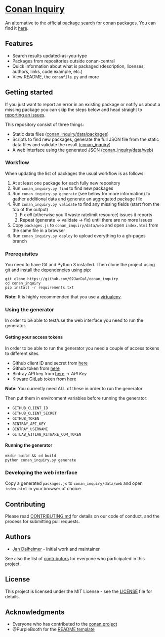 # [Conan Inquiry](https://02jandal.github.io/conan_inquiry)

An alternative to the [official package search](conan.io/search) for conan packages. You can find it [here](https://02jandal.github.io/conan_inquiry).

## Features

* Search results updated-as-you-type
* Packages from repositories outside conan-central
* Quick information about what is packaged (description, licenses, authors, links, code example, etc.)
* View README, the `conanfile.py` and more

## Getting started

If you just want to report an error in an existing package or notify us about a missing package you can skip the steps
below and head straight to [reporting an issues](/issues/new).

This repository consist of three things:

* Static data files ([conan_inquiry/data/packages](https://github.com/02JanDal/conan_inquiry/tree/master/conan_inquiry/data/packages))
* Scripts to find new packages, generate the full JSON file from the static data files and validate the result ([conan_inquiry](https://github.com/02JanDal/conan_inquiry/tree/master/conan_inquiry))
* A web interface using the generated JSON ([conan_inquiry/data/web](https://github.com/02JanDal/conan_inquiry/tree/master/conan_inquiry/data/web))

### Workflow

When updating the list of packages the usual workflow is as follows:

1. At at least one package for each fully new repository
2. Run `conan_inquiry.py find` to find new packages
3. Run `conan_inquiry.py generate` (see below for more information) to gather additional data and generate an aggregated package file
4. Run `conan_inquiry.py validate` to find any missing fields (start from the top of the output)
    1. Fix _all_ (otherwise you'll waste ratelimit resource) issues it reports
    2. Repeat (generate -> validate -> fix) until there are no more issues
5. Copy `packages.js` to `conan_inquiry/data/web` and open `index.html` from the same file in a browser
6. Run `conan_inquiry.py deploy` to upload everything to a gh-pages branch

### Prerequisites

You need to have Git and Python 3 installed. Then clone the project using git and install the dependencies using pip:

```commandline
git clone https://github.com/02JanDal/conan_inquiry
cd conan_inquiry
pip install -r requirements.txt
```

**Note:** It is highly recommended that you use a [virtualenv](http://docs.python-guide.org/en/latest/dev/virtualenvs/).

### Using the generator

In order to be able to test/use the web interface you need to run the generator.

#### Getting your access tokens

In order to be able to run the generator you need a couple of access tokens to different sites.

* Github client ID and secret from [here](https://github.com/settings/developers)
* Github token from [here](https://github.com/settings/tokens)
* Bintray API key from [here](https://bintray.com/profile/edit) -> _API Key_
* Kitware GitLab token from [here](https://gitlab.kitware.com/profile/personal_access_tokens)

**Note:** You currently need ALL of these in order to run the generator

Then put them in environment variables before running the generator:

* `GITHUB_CLIENT_ID`
* `GITHUB_CLIENT_SECRET`
* `GITHUB_TOKEN`
* `BINTRAY_API_KEY`
* `BINTRAY_USERNAME`
* `GITLAB_GITLAB_KITWARE_COM_TOKEN`

#### Running the generator

```commandline
mkdir build && cd build
python conan_inquiry.py generate
```

### Developing the web interface

Copy a generated `packages.js` to `conan_inquiry/data/web` and open `index.html` in your browser of choice.

## Contributing

Please read [CONTRIBUTING.md](https://github.com/02JanDal/conan_inquiry/blob/master/CONTRIBUTING.md) for details on our
code of conduct, and the process for submitting pull requests.

## Authors

* [Jan Dalheimer](https://github.com/02JanDal) - Initial work and maintainer

See also the list of [contributors](https://github.com/02JanDal/conan_inquiry/contributors) for everyone who
participated in this project.

## License

This project is licensed under the MIT License - see the
[LICENSE](https://github.com/02JanDal/conan_inquiry/blob/master/LICENSE.md) file for details.

## Acknowledgments

* Everyone who has contributed to the [conan project](https://github.com/conan-io/conan)
* @PurpleBooth for the [README template](https://gist.github.com/PurpleBooth/109311bb0361f32d87a2)